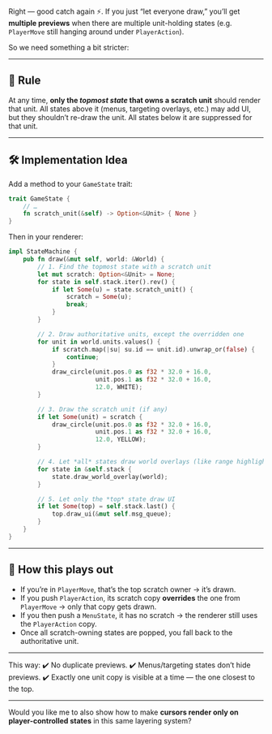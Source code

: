 Right — good catch again ⚡.
If you just “let everyone draw,” you’ll get **multiple previews** when there are multiple unit-holding states (e.g. `PlayerMove` still hanging around under `PlayerAction`).

So we need something a bit stricter:

---

## 🔑 Rule

At any time, **only the *topmost state* that owns a scratch unit** should render that unit.
All states above it (menus, targeting overlays, etc.) may add UI, but they shouldn’t re-draw the unit.
All states below it are suppressed for that unit.

---

## 🛠 Implementation Idea

Add a method to your `GameState` trait:

```rust
trait GameState {
    // …
    fn scratch_unit(&self) -> Option<&Unit> { None }
}
```

Then in your renderer:

```rust
impl StateMachine {
    pub fn draw(&mut self, world: &World) {
        // 1. Find the topmost state with a scratch unit
        let mut scratch: Option<&Unit> = None;
        for state in self.stack.iter().rev() {
            if let Some(u) = state.scratch_unit() {
                scratch = Some(u);
                break;
            }
        }

        // 2. Draw authoritative units, except the overridden one
        for unit in world.units.values() {
            if scratch.map(|su| su.id == unit.id).unwrap_or(false) {
                continue;
            }
            draw_circle(unit.pos.0 as f32 * 32.0 + 16.0,
                        unit.pos.1 as f32 * 32.0 + 16.0,
                        12.0, WHITE);
        }

        // 3. Draw the scratch unit (if any)
        if let Some(unit) = scratch {
            draw_circle(unit.pos.0 as f32 * 32.0 + 16.0,
                        unit.pos.1 as f32 * 32.0 + 16.0,
                        12.0, YELLOW);
        }

        // 4. Let *all* states draw world overlays (like range highlights, cursors)
        for state in &self.stack {
            state.draw_world_overlay(world);
        }

        // 5. Let only the *top* state draw UI
        if let Some(top) = self.stack.last() {
            top.draw_ui(&mut self.msg_queue);
        }
    }
}
```

---

## 🔎 How this plays out

* If you’re in `PlayerMove`, that’s the top scratch owner → it’s drawn.
* If you push `PlayerAction`, its scratch copy **overrides** the one from `PlayerMove` → only that copy gets drawn.
* If you then push a `MenuState`, it has no scratch → the renderer still uses the `PlayerAction` copy.
* Once all scratch-owning states are popped, you fall back to the authoritative unit.

---

This way:
✔️ No duplicate previews.
✔️ Menus/targeting states don’t hide previews.
✔️ Exactly one unit copy is visible at a time — the one closest to the top.

---

Would you like me to also show how to make **cursors render only on player-controlled states** in this same layering system?
